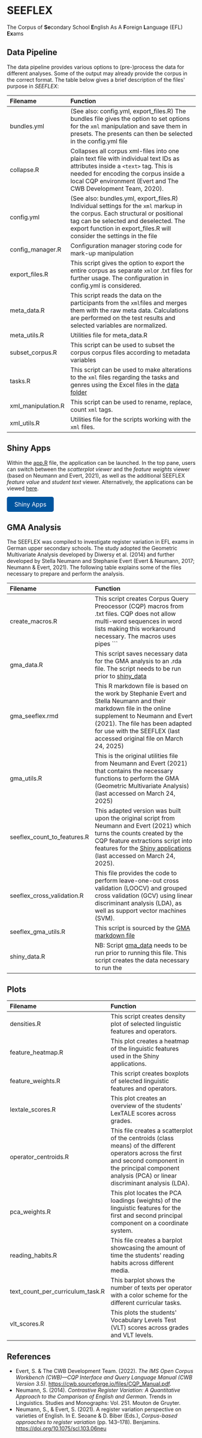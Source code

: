 # SEEFLEX
The Corpus of **Se**condary School **E**nglish As A **F**oreign **L**anguage (EFL) **Ex**ams

## Data Pipeline

The data pipeline provides various options to (pre-)process the data for different analyses. Some of the output may already provide the corpus in the correct format. The table below gives a brief description of the files' purpose in *SEEFLEX*:

| Filename | Function      |
|:--------| :-------------|
| bundles.yml | (See also: config.yml, export_files.R) The bundles file gives the option to set options for the ```xml``` manipulation and save them in presets. The presents can then be selected in the config.yml file |
| collapse.R | Collapses all corpus xml-files into one plain text file with individual text IDs as attributes inside a ```<text>``` tag. This is needed for encoding the corpus inside a local CQP  environment (Evert and The CWB Development Team, 2020). |
| config.yml | (See also: bundles.yml, export_files.R) Individual settings for the ```xml``` markup in the corpus. Each structural or positional tag can be selected and deselected. The export function in export_files.R will consider the settings in the file |
| config_manager.R | Configuration manager storing code for mark-up manipulation |
| export_files.R | This script gives the option to export the entire corpus as separate ```xml```or .txt files for further usage. The configuration in config.yml is considered. |
| meta_data.R | This script reads the data on the participants from the ```xml```files and merges them with the raw meta data. Calculations are performed on the test results and selected variables are normalized.  |
| meta_utils.R | Utilities file for meta_data.R |
| subset_corpus.R | This script can be used to subset the corpus corpus files according to metadata variables |
| tasks.R | This script can be used to make alterations to the ```xml``` files regarding the tasks and genres using the Excel files in the [data folder](../data/) |
| xml_manipulation.R | This script can be used to rename, replace, count ```xml``` tags. |
| xml_utils.R | Utilities file for the scripts working with the ```xml``` files. |



## Shiny Apps

Within the [app.R](shiny_app/app.R) file, the application can be launched. In the top pane, users can switch between the *scatterplot viewer* and the *feature weights* viewer (based on Neumann and Evert, 2021), as well as the additional SEEFLEX *feature value* and *student text* viewer. Alternatively, the applications can be viewed [here](https://seeflex.otc.coscine.dev).

<a href="https://seeflex.otc.coscine.dev" target="_blank" style="display: inline-block; padding: 10px 20px; font-size: 16px; color: white; background-color: #00559F; text-align: center; text-decoration: none; border-radius: 5px;">Shiny Apps</a>



## GMA Analysis

The SEEFLEX was compiled to investigate register variation in EFL exams in German upper secondary schools. The study adopted the Geometric Multivariate Analysis developed by Diwersy et al. (2014) and further developed by Stella Neumann and Stephanie Evert (Evert & Neumann, 2017; Neumann & Evert, 2021). The following table explains some of the files necessary to prepare and perform the analysis. 

| Filename | Function      |
|:--------| :-------------|
| create_macros.R | This script creates Corpus Query Preocessor (CQP) macros from .txt files. CQP does not allow multi-word sequences in word lists making this workaround necessary. The macros uses pipes ```|``` to separate individual multi-word queries. The script allows for options within the queries: The boolean operator ```?``` can be used after an entire word to give the option of including it (e.g. ```funnily enough?```). The boolean operator can also be used after a part of the word wrapped in parentheses to make part of an individual word optional (e.g. ```third(ly)?```). The script also allows the negation ```!``` before a word. In these cases, the script formats the CQP as negated word in a zero-width assertion query, meaning that the word must not be included, but no additional token is consumed if the word is not matched (Evert & The CWB Development Team, 2022). This is necessary in query parts that follow the created macros to avoid including any token that does not match the negated word. |
| gma_data.R | This script saves necessary data for the GMA analysis to an .rda file. The script needs to be run prior to [shiny_data](gma_analysis/shiny_data.R) |
| gma_seeflex.rmd | This R markdown file is based on the work by Stephanie Evert and Stella Neumann and their markdown file in the online supplement to Neumann and Evert (2021). The file has been adapted for use with the SEEFLEX (last accessed original file on March 24, 2025) |
| gma_utils.R | This is the original utilities file from Neumann and Evert (2021) that contains the necessary functions to perform the GMA (Geometric Multivariate Analysis) (last accessed on March 24, 2025) |
| seeflex_count_to_features.R | This adapted version was built upon the original script from Neumann and Evert (2021) which turns the counts created by the CQP feature extractions script into features for the [Shiny applications](https://seeflex.otc.coscine.dev) (last accessed on March 24, 2025). |
| seeflex_cross_validation.R | This file provides the code to perform leave-one-out cross validation (LOOCV) and grouped cross validation (GCV) using linear discriminant analysis (LDA), as well as support vector machines (SVM). |
| seeflex_gma_utils.R | This script is sourced by the [GMA markdown file](/gma_analysis/gma_seeflex.rmd) |
| shiny_data.R | NB: Script [gma_data](gma_analysis/gma_data.R) needs to be run prior to running this file. This script creates the data necessary to run the  |



## Plots

| Filename | Function      |
|:--------| :-------------|
| densities.R | This script creates density plot of selected linguistic features and operators. |
| feature_heatmap.R | This plot creates a heatmap of the linguistic features used in the Shiny applications. |
| feature_weights.R | This script creates boxplots of selected linguistic features and operators. |
| lextale_scores.R | This plot creates an overview of the students' LexTALE scores across grades. |
| operator_centroids.R | This file creates a scatterplot of the centroids (class means) of the different operators across the first and second component in the principal component analysis (PCA) or linear discriminant analysis (LDA). |
| pca_weights.R | This plot locates the PCA loadings (weights) of the linguistic features for the first and second principal component on a coordinate system. |
| reading_habits.R | This file creates a barplot showcasing the amount of time the students' reading habits across different media. |
| text_count_per_curriculum_task.R | This barplot shows the number of texts per operator with a color scheme for the different curricular tasks. |
| vlt_scores.R | This plots the students' Vocabulary Levels Test (VLT) scores across grades and VLT levels. |


## References

- Evert, S. & The CWB Development Team. (2022). *The IMS Open Corpus Workbench (CWB)—CQP Interface and Query Language Manual (CWB Version 3.5)*. https://cwb.sourceforge.io/files/CQP_Manual.pdf.
- Neumann, S. (2014). *Contrastive Register Variation: A Quantitative Approach to the Comparison of English and German*. Trends in Linguistics. Studies and Monographs: Vol. 251. Mouton de Gruyter.
- Neumann, S., & Evert, S. (2021). A register variation perspective on varieties of English. In E. Seoane & D. Biber (Eds.), *Corpus-based approaches to register variation* (pp. 143–178). Benjamins. https://doi.org/10.1075/scl.103.06neu